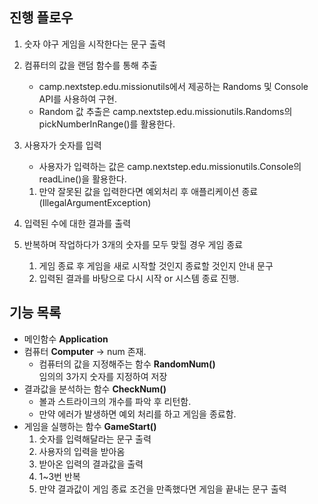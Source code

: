 ## 진행 플로우

1. 숫자 야구 게임을 시작한다는 문구 출력
2. 컴퓨터의 값을 랜덤 함수를 통해 추출
    - camp.nextstep.edu.missionutils에서 제공하는 Randoms 및 Console API를 사용하여 구현.
    - Random 값 추출은 camp.nextstep.edu.missionutils.Randoms의 pickNumberInRange()를 활용한다.
3. 사용자가 숫자를 입력
    - 사용자가 입력하는 값은 camp.nextstep.edu.missionutils.Console의 readLine()을 활용한다.

    1. 만약 잘못된 값을 입력한다면 예외처리 후 애플리케이션 종료 (IllegalArgumentException)
4. 입력된 수에 대한 결과를 출력
5. 반복하며 작업하다가 3개의 숫자를 모두 맞힐 경우 게임 종료
    1. 게임 종료 후 게임을 새로 시작할 것인지 종료할 것인지 안내 문구
    2. 입력된 결과를 바탕으로 다시 시작 or 시스템 종료 진행.

## 기능 목록

- 메인함수 **Application**
- 컴퓨터 **Computer** -> num 존재.
    - 컴퓨터의 값을 지정해주는 함수 **RandomNum()**  
      임의의 3가지 숫자를 지정하여 저장
- 결과값을 분석하는 함수 **CheckNum()**
    - 볼과 스트라이크의 개수를 파악 후 리턴함.
    - 만약 에러가 발생하면 예외 처리를 하고 게임을 종료함.
- 게임을 실행하는 함수 **GameStart()**
    1. 숫자를 입력해달라는 문구 출력
    2. 사용자의 입력을 받아옴
    3. 받아온 입력의 결과값을 출력
    4. 1~3번 반복
    5. 만약 결과값이 게임 종료 조건을 만족했다면 게임을 끝내는 문구 출력
